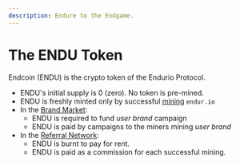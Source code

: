 ```yaml
---
description: Endure to the Endgame.
---
```


# The ENDU Token

Endcoin (ENDU) is the crypto token of the Endurio Protocol.

* ENDU's initial supply is 0 (zero). No token is pre-mined.
* ENDU is freshly minted only by successful [mining](por/mining.md) `endur.io`
* In the [Brand Market](./):
  * ENDU is required to fund _user brand_ campaign
  * ENDU is paid by campaigns to the miners mining _user brand_
* In the [Referral Network](referral-network/):
  * ENDU is burnt to pay for rent.
  * ENDU is paid as a commission for each successful mining.

